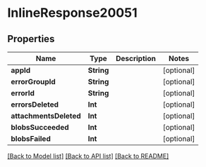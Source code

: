 # InlineResponse20051

## Properties
Name | Type | Description | Notes
------------ | ------------- | ------------- | -------------
**appId** | **String** |  | [optional] 
**errorGroupId** | **String** |  | [optional] 
**errorId** | **String** |  | [optional] 
**errorsDeleted** | **Int** |  | [optional] 
**attachmentsDeleted** | **Int** |  | [optional] 
**blobsSucceeded** | **Int** |  | [optional] 
**blobsFailed** | **Int** |  | [optional] 

[[Back to Model list]](../README.md#documentation-for-models) [[Back to API list]](../README.md#documentation-for-api-endpoints) [[Back to README]](../README.md)


